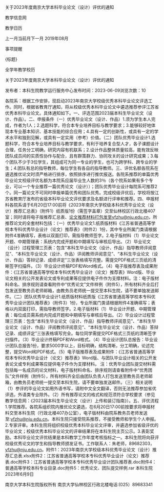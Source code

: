 






关于2023年度南京大学本科毕业论文（设计）评优的通知





























教学信息网







































教学日历



上一月当前月下一月
2019年08月





事项提醒


{标题}


全学年教学校历
























关于2023年度南京大学本科毕业论文（设计）评优的通知

发布者：本科生院教学运行服务中心发布时间：2023-06-09浏览次数：10

各院系：根据工作安排，现启动2023年南京大学校级优秀本科毕业论文评选工作。同时，根据省教育厅通知，将从校级优秀本科毕业论文中遴选推荐参评江苏省优秀本科毕业论文。具体通知如下。一、评选范围2023届本科生毕业论文（设计、作品）。二、申报条件（一）优秀毕业论文（设计、作品）1.须为学生本人完成，作者为1人；2.选题科学，符合本专业培养目标与教学要求；3.能够较好地体现本专业基本知识、基本技能的综合应用；4.具有一定的创新性，或具有一定的学术水平和独到见解，或具有一定实用（参考）价值。（二）团队优秀毕业设计1.选题科学，符合本专业培养目标与教学要求，有利于培养复合型人才，各子课题设计合理，任务分工明确，研究内容有机联系；2.设计作品整体质量较高，能有效反映团队成员间的实质性协作与配合，且有群策群力、协同攻关的设计研究成果；3.每个团队不少于3位学生，其组成可为同一专业的学生，也可为跨学科、跨专业的学生；4.团队有总的指导教师，每位学生有各自的指导教师。三、评优名额各院系在遴选推优论文时须严格进行排序，依照排序进行推优报送。各院系推荐的单篇优秀毕业论文校级评优名额为本院系应届毕业生人数的3％（各个院系如果有多个专业，可以一个专业推荐一篇优秀论文（设计））；团队优秀毕业设计每院系可推荐2个。同一篇论文不可同时申报单篇优秀和团队优秀。完成校级评优后，学校将按江苏省教育厅发布的省级本科毕业论文评优要求及名额进行评审和推荐。四、申报材料各院系请于6月20日17:00前将《2023年南京大学校级本科优秀毕业论文（设计）推荐汇总表》（附件1）纸质版1份（需签字盖章）交至仙林校区行政北楼407室；同时请将电子版推荐汇总表、论文推荐材料打包发至yfzhu@nju.edu.cn，所推荐论文的全套材料包括：（一）优秀毕业论文1.纸质版材料《江苏省普通高等学校本专科优秀毕业设计（论文）推荐表》（附件2）1份，其中专业所属门类请根据附件4准确填写，表格以双面打印，需指导教师签字。2.电子版材料（1）毕业论文开题、中期管理表：系统内完成开题和中期填写与审核后导出。（2）毕业论文（设计）过程管理三页表：包含“本科生毕业论文（设计、作品）指导教师评阅意见”、“本科生毕业论文（设计、作品）评阅教师评阅意见”、“本科生毕业论文（设计、作品）答辩记录、成绩评定”三张表格填写完整。需提交PDF格式三页纸的清晰签字扫描件。（3）毕业设计终稿PDF和Word格式。（4）电子版推荐表及成果附件：《江苏省普通高等学校本专科优秀毕业设计（论文）推荐表》Word版、毕业论文相关的公开发表论文或专利成果等应提供电子件作为支撑材料。注：电子版材料命名、排序规则请查看附件中“优秀论文”文件样例（附件5），所有材料齐全后打包发送至教务员老师邮箱，由教务员老师统一提交至本科生院，请不要单独发送邮件。（二）团队优秀毕业设计1.纸质版材料纸质版《江苏省普通高等学校本专科优秀毕业设计团队推荐表》（附件3）1份，专业所属门类请根据附件4准确填写；表格以内双面打印，需指导教师签字。2.电子版材料（1）毕业设计开题、中期管理表：每位成员需系统内完成开题和中期填写与审核后导出。（2）毕业设计过程管理三页表：包含“本科生毕业论文（设计、作品）指导教师评阅意见”、“本科生毕业论文（设计、作品）评阅教师评阅意见”、“本科生毕业论文（设计、作品）答辩记录、成绩评定”三张表格填写完全。每位同学需提交PDF格式三页纸的清晰签字扫描件。（3）毕业设计终稿PDF和Word格式。（4）毕业设计团队总报告：毕业设计团队总报告1份，要求5000字以上，目标明确，结构清晰，分工明确，论述完整，提交Word和PDF格式。（5）电子版推荐表及成果附件：《江苏省普通高等学校本专科优秀毕业设计（论文）推荐表》Word版、与团队毕业设计相关的公开发表论文或专利成果等应提供电子件作为支撑材料。 注：优秀毕业团队提交材料需包括每一名成员的论文材料，电子版材料命名、排序规则请查看附件中“优秀团队”文件样例（附件5），所有材料齐全后由团队负责人打包发送至教务员老师邮箱，由教务员老师统一提交至本科生院，请不要单独发送邮件。（三）相关说明（1）参评的毕业论文如用外语书写，请附中文全文翻译，否则无法推荐参加省优评选，外语类专业除外。（2）所有推荐论文的格式和规范须符合学校要求（参见教学信息网：《2023届本科生毕业论文（设计）上传和装订指南》）。五、评优流程1.学院推荐。各院系组织院内推优论文遴选，在6月20日17:00前按要求将申报材料交至本科生院（行政北楼407办公室），电子版材料由院系教务员老师发送至:yfzhu@nju.edu.cn。本科生院只接受院系推荐，不接受教师和学生个人申报。2.专家评审。本科生院将组织校级优秀本科毕业论文评审，并遴选参加省级评优的毕业论文；校级优秀本科毕业论文的评审结果将在本科生院主页公示。3.表彰奖励。本科毕业论文评优结果是本科教学工作年度考核指标之一。本科生院将向获评校级优秀论文的学生和指导教师颁发证书。工作联系人：朱老师，89682303，yfzhu@nju.edu.cn。附件1：2023年南京大学校级本科优秀毕业论文（设计）推荐汇总表.xlsx附件2：江苏省普通高等学校本专科优秀毕业设计（论文）推荐表.doc附件3：江苏省普通高等学校本专科优秀毕业设计团队推荐表.doc附件4：普通高等学校本科专业目录.doc附件5：优秀论文、团队提交样例.rar 本科生院2023年6月9日

















南京大学本科生院版权所有
南京大学仙林校区行政北楼电话:(025）89683341






















